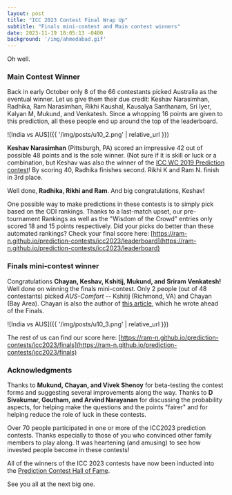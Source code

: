 ```yaml
---
layout: post
title: "ICC 2023 Contest Final Wrap Up"
subtitle: "Finals mini-contest and Main contest winners"
date: 2023-11-19 18:05:13 -0400
background: '/img/ahmedabad.gif'
---
```


Oh well.


### Main Contest Winner

Back in early October only 8 of the 66 contestants picked Australia as the eventual winner. Let us give them their due credit: Keshav Narasimhan, Radhika, Ram Narasimhan, Rikhi Kaushal, Kausalya Santhanam, Sri Iyer, Kalyan M, Mukund, and Venkatesh. Since a whopping 16 points are given to this prediction, all these people end up around the top of the leaderboard.

![India vs AUS]({{ '/img/posts/u10_2.png' | relative_url }})


**Keshav Narasimhan** (Pittsburgh, PA) scored an impressive 42 out of possible 48 points and is the sole winner. (Not sure if it is skill or luck or a combination, but Keshav was also the winner of the [ICC WC 2019 Prediction contest](http://localhost:4000/prediction-contests/past/icc2019/)! By scoring 40, Radhika finishes second. Rikhi K and Ram N. finish in 3rd place.

Well done, **Radhika, Rikhi and Ram**. And big congratulations, Keshav!

One possible way to make predictions in these contests is to simply pick based on the ODI rankings. Thanks to a last-match upset, our pre-tournament Rankings as well as the "Wisdom of the Crowd" entries only scored 18 and 15 points respectively. Did your picks do better than these automated rankings? Check your final score here: [https://ram-n.github.io/prediction-contests/icc2023/leaderboard](https://ram-n.github.io/prediction-contests/icc2023/leaderboard)


### Finals mini-contest winner

Congratulations **Chayan, Keshav, Kshitij, Mukund, and Sriram Venkatesh!** Well done on winning the finals mini-contest. Only 2 people (out of 48 contestants) picked _AUS-Comfort_ -- Kshitij (Richmond, VA) and Chayan (Bay Area). Chayan is also the author of [this article](https://ram-n.github.io/prediction-contests/2023/11/17/Chayan-Seizing-the-moments.html), which he wrote ahead of the Finals.

![India vs AUS]({{ '/img/posts/u10_3.png' | relative_url }})

The rest of us can find our score here: [https://ram-n.github.io/prediction-contests/icc2023/finals](https://ram-n.github.io/prediction-contests/icc2023/finals)


### Acknowledgments
Thanks to **Mukund, Chayan, and Vivek Shenoy** for beta-testing the contest forms and suggesting several improvements along the way. Thanks to **D Sivakumar, Goutham, and Arvind Narayanan** for discussing the probability aspects, for helping make the questions and the points "fairer" and for helping reduce the role of luck in these contests.

Over 70 people participated in one or more of the ICC2023 prediction contests. Thanks especially to those of you who convinced other family members to play along. It was heartening (and amusing) to see how invested people become in these contests!

All of the winners of the ICC 2023 contests have now been inducted into the [Prediction Contest Hall of Fame](https://ram-n.github.io/prediction-contests/past/hof).

See you all at the next big one.



